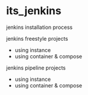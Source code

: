 # its_jenkins


jenkins installation process

jenkins freestyle projects

   - using instance 
   - using container & compose

jenkins pipeline projects

   - using instance
   - using container & compose
